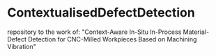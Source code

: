 # ContextualisedDefectDetection
repository to the work of: "Context-Aware In-Situ In-Process Material-Defect Detection for CNC-Milled Workpieces Based on Machining Vibration"
